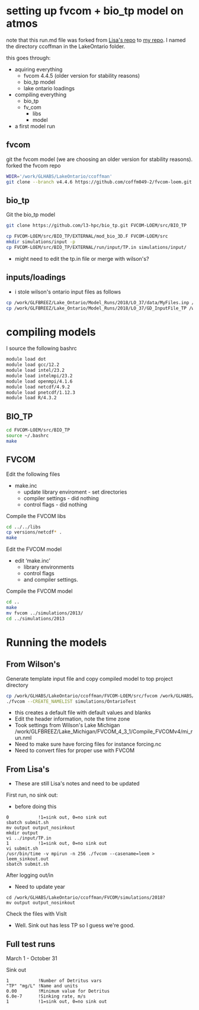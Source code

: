 # setting up fvcom + bio_tp model on atmos
note that this run.md file was forked from [Lisa's repo](https://github.com/l3-hpc/LakeErie.git) to [my repo](https://github.com/coffm049-2/LakeOntario.git). I named the directory ccoffman in the LakeOntario folder.

this goes through:
- aquiring everything
  - fvcom 4.4.5 (older version for stability reasons)
  - bio_tp model
  - lake ontario loadings 
- compiling everything
  - bio_tp
  - fv_com
    - libs
    - model
- a first model run

## fvcom
git the fvcom model (we are choosing an older version for stability reasons). forked the fvcom repo

```sh
WDIR='/work/GLHABS/LakeOntario/ccoffman'
git clone --branch v4.4.6 https://github.com/coffm049-2/fvcom-loem.git FVCOM-LOEM
```

## bio_tp
Git the bio_tp model
```sh
git clone https://github.com/l3-hpc/bio_tp.git FVCOM-LOEM/src/BIO_TP

cp FVCOM-LOEM/src/BIO_TP/EXTERNAL/mod_bio_3D.F FVCOM-LOEM/src
mkdir simulations/input -p
cp FVCOM-LOEM/src/BIO_TP/EXTERNAL/run/input/TP.in simulations/input/
```
- might need to edit the tp.in file or merge with wilson's?

## inputs/loadings
- i stole wilson's ontario input files as follows

```sh 
cp /work/GLFBREEZ/Lake_Ontario/Model_Runs/2018/LO_37/data/MyFiles.inp /work/GLHABS/LakeOntario/ccoffman/data/WilsonFiles.inp
cp /work/GLFBREEZ/Lake_Ontario/Model_Runs/2018/LO_37/GD_InputFile_TP /work/GLHABS/LakeOntario/ccoffman/data/wilson_InputFile_TP
```

# compiling models
I source the following bashrc

```sh
module load dot
module load gcc/12.2
module load intel/23.2
module load intelmpi/23.2
module load openmpi/4.1.6
module load netcdf/4.9.2
module load pnetcdf/1.12.3
module load R/4.3.2
```

## BIO_TP
```sh
cd FVCOM-LOEM/src/BIO_TP
source ~/.bashrc
make
```

## FVCOM
Edit the following files
- make.inc
  - update library enviroment - set directories
  - compiler settings - did nothing
  - control flags - did nothing




Compile the FVCOM libs
```sh
cd ../../libs
cp versions/netcdf* .
make
```

Edit the FVCOM model
- edit ‘make.inc’
  - library environments
  - control flags
  - and compiler settings. 

Compile the FVCOM model
```sh
cd ..
make
mv fvcom ../simulations/2013/
cd ../simulations/2013
```





# Running the models
## From Wilson's 
Generate template input file and copy compiled model to top project directory
```sh
cp /work/GLHABS/LakeOntario/ccoffman/FVCOM-LOEM/src/fvcom /work/GLHABS/LakeOntario/ccoffman
./fvcom --CREATE_NAMELIST simulations/OntarioTest
```
- this creates a default file with default values and blanks
- Edit the header information, note the time zone
- Took settings from Wilson's Lake Michigan /work/GLFBREEZ/Lake_Michigan/FVCOM_4_3_1/Compile_FVCOMv4/mi_run.nml
- Need to make sure have forcing files for instance forcing.nc
- Need to convert files for proper use with FVCOM

## From Lisa's
- These are still Lisa's notes and need to be updated

First run, no sink out:
- before doing this 
```
0           !1=sink out, 0=no sink out
sbatch submit.sh
mv output output_nosinkout
mkdir output
vi ../input/TP.in
1           !1=sink out, 0=no sink out
vi submit.sh
/usr/bin/time -v mpirun -n 256 ./fvcom --casename=leem > leem_sinkout.out
sbatch submit.sh
```

After logging out/in
- Need to update year
```
cd /work/GLHABS/LakeOntario/ccoffman/FVCOM/simulations/2018? 
mv output output_nosinkout
```

Check the files with VisIt
- Well.  Sink out has less TP so I guess we're good.

## Full test runs
March 1 - October 31

Sink out
```
1           !Number of Detritus vars
"TP" "mg/L" !Name and units
0.00        !Minimum value for Detritus
6.0e-7      !Sinking rate, m/s
1           !1=sink out, 0=no sink out
```